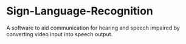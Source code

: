 # Sign-Language-Recognition
A software to aid communication for hearing and speech impaired by converting video input into speech output.
